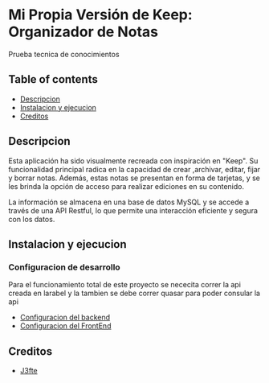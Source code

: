 # Mi Propia Versión de Keep: Organizador de Notas
Prueba tecnica de conocimientos
## Table of contents
- [Descripcion](#descripcion)
- [Instalacion y ejecucion](#intallation-and-run)
- [Creditos](#creditos)


## Descripcion
Esta aplicación ha sido visualmente recreada con inspiración en "Keep". Su funcionalidad principal radica en la capacidad de crear ,archivar, editar, fijar y borrar notas. Además, estas notas se presentan en forma de tarjetas, y se les brinda la opción de acceso para realizar ediciones en su contenido.

La información se almacena en una base de datos MySQL y se accede a través de una API Restful, lo que permite una interacción eficiente y segura con los datos.

## Instalacion y ejecucion
### Configuracion de desarrollo 
Para el funcionamiento total de este proyecto se nececita correr la api creada en larabel y la tambien se debe correr quasar para poder consular la api
- [Configuracion del backend](api.md)
- [Configuracion del FrontEnd](Notas.md)

## Creditos
- [J3fte](santillanabdiel0@gmail.com)
